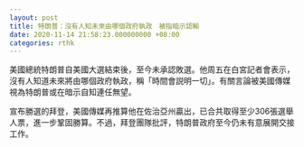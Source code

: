 ```yaml
---
layout: post
title: 特朗普：沒有人知未來由哪個政府執政　被指暗示認輸
date: 2020-11-14 21:58:23.000000000 +08:00
categories: rthk
---
```


美國總統特朗普自美國大選結束後，至今未承認敗選。他周五在白宮記者會表示，沒有人知道未來將由哪個政府執政，稱「時間會説明一切」。有關言論被美國傳媒視為特朗普或在暗示自知連任無望。

宣布勝選的拜登，美國傳媒再推算他在佐治亞州贏出，已合共取得至少306張選舉人票，進一步鞏固勝算。不過，拜登團隊批評，特朗普政府至今仍未有意展開交接工作。

